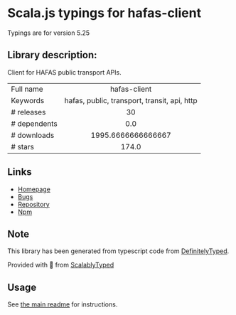 
# Scala.js typings for hafas-client

Typings are for version 5.25

## Library description:
Client for HAFAS public transport APIs.

|                    |                 |
| ------------------ | :-------------: |
| Full name          | hafas-client |
| Keywords           | hafas, public, transport, transit, api, http |
| # releases         | 30 |
| # dependents       | 0.0 |
| # downloads        | 1995.6666666666667 |
| # stars            | 174.0 |

## Links
- [Homepage](https://github.com/public-transport/hafas-client#readme)
- [Bugs](https://github.com/public-transport/hafas-client/issues)
- [Repository](https://github.com/public-transport/hafas-client)
- [Npm](https://www.npmjs.com/package/hafas-client)
    


## Note
This library has been generated from typescript code from [DefinitelyTyped](https://definitelytyped.org).

Provided with :purple_heart: from [ScalablyTyped](https://github.com/oyvindberg/ScalablyTyped)

## Usage
See [the main readme](../../readme.md) for instructions.


